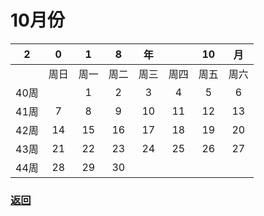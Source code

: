 # 10月份 


|2|0|1|8|年||10|月|
|:---:|:---:|:---:|:---:|:---:|:---:|:---:|:---:|
||周日|周一|周二|周三|周四|周五|周六|
|40周||1|2|3|4|5|6|
|41周|7|8|9|10|11|12|13|
|42周|14|15|16|17|18|19|20|
|43周|21|22|23|24|25|26|27|
|44周|28|29|30|||||

### [返回](https://github.com/queenta/blog/goddog/master/README.md)
